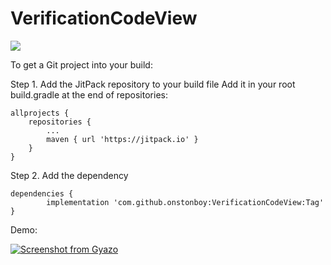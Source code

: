 # VerificationCodeView

[![](https://jitpack.io/v/onstonboy/VerificationCodeView.svg)](https://jitpack.io/#onstonboy/VerificationCodeView)

To get a Git project into your build:

Step 1. Add the JitPack repository to your build file
Add it in your root build.gradle at the end of repositories:

	allprojects {
		repositories {
			...
			maven { url 'https://jitpack.io' }
		}
	}
Step 2. Add the dependency

	dependencies {
	        implementation 'com.github.onstonboy:VerificationCodeView:Tag'
	}

Demo:

[![Screenshot from Gyazo](https://gyazo.com/85fa6771c8740ef78bb027911f0584ab/raw)](https://gyazo.com/85fa6771c8740ef78bb027911f0584ab)
